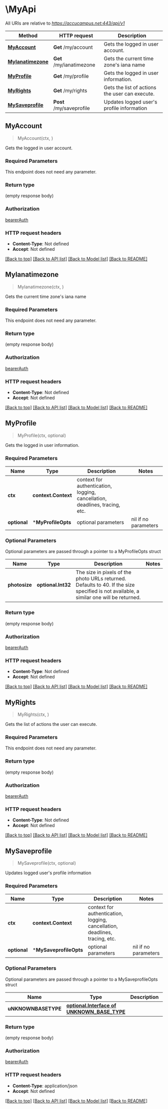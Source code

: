 # \MyApi

All URIs are relative to *https://accucampus.net:443/api/v1*

Method | HTTP request | Description
------------- | ------------- | -------------
[**MyAccount**](MyApi.md#MyAccount) | **Get** /my/account | Gets the logged in user account.
[**MyIanatimezone**](MyApi.md#MyIanatimezone) | **Get** /my/ianatimezone | Gets the current time zone&#39;s iana name
[**MyProfile**](MyApi.md#MyProfile) | **Get** /my/profile | Gets the logged in user information.
[**MyRights**](MyApi.md#MyRights) | **Get** /my/rights | Gets the list of actions the user can execute.
[**MySaveprofile**](MyApi.md#MySaveprofile) | **Post** /my/saveprofile | Updates logged user&#39;s profile information



## MyAccount

> MyAccount(ctx, )

Gets the logged in user account.

### Required Parameters

This endpoint does not need any parameter.

### Return type

 (empty response body)

### Authorization

[bearerAuth](../README.md#bearerAuth)

### HTTP request headers

- **Content-Type**: Not defined
- **Accept**: Not defined

[[Back to top]](#) [[Back to API list]](../README.md#documentation-for-api-endpoints)
[[Back to Model list]](../README.md#documentation-for-models)
[[Back to README]](../README.md)


## MyIanatimezone

> MyIanatimezone(ctx, )

Gets the current time zone's iana name

### Required Parameters

This endpoint does not need any parameter.

### Return type

 (empty response body)

### Authorization

[bearerAuth](../README.md#bearerAuth)

### HTTP request headers

- **Content-Type**: Not defined
- **Accept**: Not defined

[[Back to top]](#) [[Back to API list]](../README.md#documentation-for-api-endpoints)
[[Back to Model list]](../README.md#documentation-for-models)
[[Back to README]](../README.md)


## MyProfile

> MyProfile(ctx, optional)

Gets the logged in user information.

### Required Parameters


Name | Type | Description  | Notes
------------- | ------------- | ------------- | -------------
**ctx** | **context.Context** | context for authentication, logging, cancellation, deadlines, tracing, etc.
 **optional** | ***MyProfileOpts** | optional parameters | nil if no parameters

### Optional Parameters

Optional parameters are passed through a pointer to a MyProfileOpts struct


Name | Type | Description  | Notes
------------- | ------------- | ------------- | -------------
 **photosize** | **optional.Int32**| The size in pixels of the photo URLs returned. Defaults to 40. If the size specified is not available, a similar one will be returned. | 

### Return type

 (empty response body)

### Authorization

[bearerAuth](../README.md#bearerAuth)

### HTTP request headers

- **Content-Type**: Not defined
- **Accept**: Not defined

[[Back to top]](#) [[Back to API list]](../README.md#documentation-for-api-endpoints)
[[Back to Model list]](../README.md#documentation-for-models)
[[Back to README]](../README.md)


## MyRights

> MyRights(ctx, )

Gets the list of actions the user can execute.

### Required Parameters

This endpoint does not need any parameter.

### Return type

 (empty response body)

### Authorization

[bearerAuth](../README.md#bearerAuth)

### HTTP request headers

- **Content-Type**: Not defined
- **Accept**: Not defined

[[Back to top]](#) [[Back to API list]](../README.md#documentation-for-api-endpoints)
[[Back to Model list]](../README.md#documentation-for-models)
[[Back to README]](../README.md)


## MySaveprofile

> MySaveprofile(ctx, optional)

Updates logged user's profile information

### Required Parameters


Name | Type | Description  | Notes
------------- | ------------- | ------------- | -------------
**ctx** | **context.Context** | context for authentication, logging, cancellation, deadlines, tracing, etc.
 **optional** | ***MySaveprofileOpts** | optional parameters | nil if no parameters

### Optional Parameters

Optional parameters are passed through a pointer to a MySaveprofileOpts struct


Name | Type | Description  | Notes
------------- | ------------- | ------------- | -------------
 **uNKNOWNBASETYPE** | [**optional.Interface of UNKNOWN_BASE_TYPE**](UNKNOWN_BASE_TYPE.md)|  | 

### Return type

 (empty response body)

### Authorization

[bearerAuth](../README.md#bearerAuth)

### HTTP request headers

- **Content-Type**: application/json
- **Accept**: Not defined

[[Back to top]](#) [[Back to API list]](../README.md#documentation-for-api-endpoints)
[[Back to Model list]](../README.md#documentation-for-models)
[[Back to README]](../README.md)

